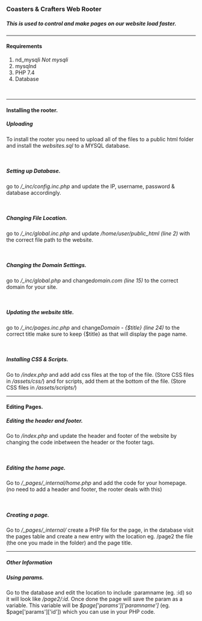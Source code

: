 <h3>Coasters & Crafters Web Rooter</h3>
<h5>This is used to control and make pages on our website load faster.</h5>

<hr>

<h4>Requirements</h4>
<ol>
  <li>nd_mysqli <i>Not mysqli</i></li>
  <li>mysqlnd</li>
  <li>PHP 7.4</li>
  <li>Database</li>
</ol>
<br>

<hr>

<h4>Installing the rooter.</h4>
<h5>Uploading</h5>
<p>To install the rooter you need to upload all of the files to a public html folder and install the <i>websites.sql</i> to a MYSQL database.</p>
<br>
<h5>Setting up Database.</h5>
<p>go to <i>/_inc/config.inc.php</i> and update the IP, username, password & database accordingly.</p>
<br>
<h5>Changing File Location.</h5>
<p>go to <i>/_inc/global.inc.php</i> and update <i>/home/user/public_html (line 2)</i> with the correct file path to the website.</p>
<br>
<h5>Changing the Domain Settings.</h5>
<p>go to <i>/_inc/global.php</i> and change<i>domain.com (line 15)</i> to the correct domain for your site.</p>
<br>
<h5>Updating the website title.</h5>
<p>go to <i>/_inc/pages.inc.php</i> and change<i>Domain - {$title} (line 24)</i> to the correct title make sure to keep {$title} as that will display the page name.</p>
<br>
<h5>Installing CSS & Scripts.</h5>
<p>Go to <i>/index.php</i> and add add css files at the top of the file. (Store CSS files in <i>/assets/css/</i>) and for scripts, add them at the bottom of the file. (Store CSS files in <i>/assets/scripts/</i>)</p>

<hr>

<h4>Editing Pages.</h4>
<h5>Editing the header and footer.</h5>
<p>Go to <i>/index.php</i> and update the header and footer of the website by changing the code inbetween the header or the footer tags.</p>
<br>
<h5>Editing the home page.</h5>
<p>Go to <i>/_pages/_internal/home.php</i> and add the code for your homepage. (no need to add a header and footer, the rooter deals with this)</p>
<br>
<h5>Creating a page.</h5>
<p>Go to <i>/_pages/_internal/</i> create a PHP file for the page, in the database visit the pages table and create a new entry with the location eg. /page2 the file (the one you made in the folder) and the page title.</p>

<hr>

<h5>Other Information</h5>
<h5>Using params.</h5>
<p>Go to the database and edit the location to include :paramname (eg. :id) so it will look like <i>/page2/:id</i>. Once done the page will save the param as a variable. This variable will be <i>$page['params']['paramname']</i> (eg. $page['params']['id']) which you can use in your PHP code.</p>
<br>
  
  
  
  
<h5></h5>
<p></p>
<br>
